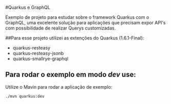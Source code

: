 #Quarkus e GraphQL
 
Exemplo de projeto para estudar sobre o framework Quarkus com o GraphQL, uma excelente solução para aplicações que precisam expor API's com possibilidade de realizar Querys customizadas.

##Para esse projeto utilizei as extenções do Quarkus (1.6.1-Final):

- quarkus-resteasy
- quarkus-resteasy-jsonb
- quarkus-smallrye-graphql 

## Para rodar o exemplo em modo _dev_ use:

Utilize o Mavin para rodar a aplicação de exemplo:
```
./mvn quarkus:dev
```